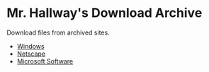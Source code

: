 # Mr. Hallway's Download Archive
Download files from archived sites.

 - [Windows](windows)
 - [Netscape](netscape)
 - [Microsoft Software](ms-software)
